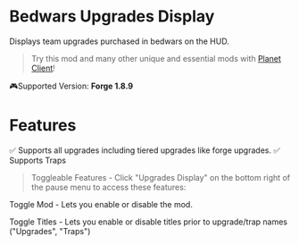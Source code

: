 # Bedwars Upgrades Display
Displays team upgrades purchased in bedwars on the HUD.

> Try this mod and many other unique and essential mods with [Planet Client](https://planetclient.github.io/)!

🎮Supported Version: **Forge 1.8.9**

# Features
✅ Supports all upgrades including tiered upgrades like forge upgrades.
✅ Supports Traps

> Toggleable Features - Click "Upgrades Display" on the bottom right of the pause menu to access these features:

Toggle Mod - Lets you enable or disable the mod.

Toggle Titles - Lets you enable or disable titles prior to upgrade/trap names ("Upgrades", "Traps")

